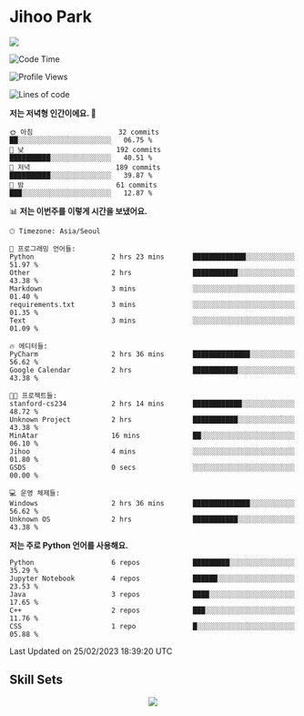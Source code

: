 # Jihoo Park
<!--![mazandi profile](http://mazandi.herokuapp.com/api?handle=wlgn8648&theme=warm) -->

<a href="https://www.linkedin.com/in/parkjihoo/" target="_blank"><img src="https://img.shields.io/badge/linkedin-0A66C2?style=flat-square&logo=linkedin&logoColor=white"/></a>

<!--START_SECTION:waka-->
![Code Time](http://img.shields.io/badge/Code%20Time-252%20hrs%2057%20mins-blue)

![Profile Views](http://img.shields.io/badge/Profile%20Views-26-blue)

![Lines of code](https://img.shields.io/badge/%EC%A0%80%EB%8A%94%20%EC%97%AC%ED%83%9C%EA%B9%8C%EC%A7%80%20-1.6%20million%20%EC%A4%84%EC%9D%98%20%EC%BD%94%EB%93%9C%EB%A5%BC%20%EC%9E%91%EC%84%B1%ED%96%88%EC%96%B4%EC%9A%94.-blue)

**저는 저녁형 인간이에요. 🦉** 

```text
🌞 아침                     32 commits          ██░░░░░░░░░░░░░░░░░░░░░░░   06.75 % 
🌆 낮　                     192 commits         ██████████░░░░░░░░░░░░░░░   40.51 % 
🌃 저녁                     189 commits         ██████████░░░░░░░░░░░░░░░   39.87 % 
🌙 밤　                     61 commits          ███░░░░░░░░░░░░░░░░░░░░░░   12.87 % 
```


📊 **저는 이번주를 이렇게 시간을 보냈어요.** 

```text
🕑︎ Timezone: Asia/Seoul

💬 프로그래밍 언어들: 
Python                   2 hrs 23 mins       █████████████░░░░░░░░░░░░   51.97 % 
Other                    2 hrs               ███████████░░░░░░░░░░░░░░   43.38 % 
Markdown                 3 mins              ░░░░░░░░░░░░░░░░░░░░░░░░░   01.40 % 
requirements.txt         3 mins              ░░░░░░░░░░░░░░░░░░░░░░░░░   01.35 % 
Text                     3 mins              ░░░░░░░░░░░░░░░░░░░░░░░░░   01.09 % 

🔥 에디터들: 
PyCharm                  2 hrs 36 mins       ██████████████░░░░░░░░░░░   56.62 % 
Google Calendar          2 hrs               ███████████░░░░░░░░░░░░░░   43.38 % 

🐱‍💻 프로젝트들: 
stanford-cs234           2 hrs 14 mins       ████████████░░░░░░░░░░░░░   48.72 % 
Unknown Project          2 hrs               ███████████░░░░░░░░░░░░░░   43.38 % 
MinAtar                  16 mins             ██░░░░░░░░░░░░░░░░░░░░░░░   06.10 % 
Jihoo                    4 mins              ░░░░░░░░░░░░░░░░░░░░░░░░░   01.80 % 
GSDS                     0 secs              ░░░░░░░░░░░░░░░░░░░░░░░░░   00.00 % 

💻 운영 체제들: 
Windows                  2 hrs 36 mins       ██████████████░░░░░░░░░░░   56.62 % 
Unknown OS               2 hrs               ███████████░░░░░░░░░░░░░░   43.38 % 
```

**저는 주로 Python 언어를 사용해요.** 

```text
Python                   6 repos             █████████░░░░░░░░░░░░░░░░   35.29 % 
Jupyter Notebook         4 repos             ██████░░░░░░░░░░░░░░░░░░░   23.53 % 
Java                     3 repos             ████░░░░░░░░░░░░░░░░░░░░░   17.65 % 
C++                      2 repos             ███░░░░░░░░░░░░░░░░░░░░░░   11.76 % 
CSS                      1 repo              █░░░░░░░░░░░░░░░░░░░░░░░░   05.88 % 
```




 Last Updated on 25/02/2023 18:39:20 UTC
<!--END_SECTION:waka-->

## Skill Sets
<p align="center">
  <a href="https://skillicons.dev">
    <img src="https://skillicons.dev/icons?i=tensorflow,pytorch,mysql,postgres,spring,django,fastapi,vue,gcp,docker,py,cpp,java,r,js&theme=light" />
  </a>
</p>
